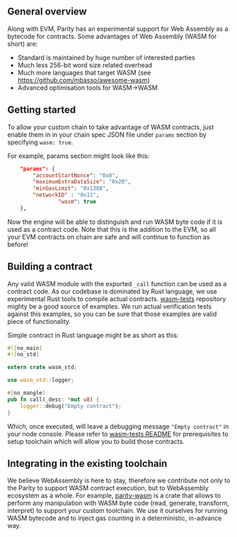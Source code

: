 ## General overview

Along with EVM, Parity has an experimental support for Web Assembly as a bytecode for contracts. Some advantages of Web Assembly (WASM for short) are:

- Standard is maintained by huge number of interested parties
- Much less 256-bit word size related overhead
- Much more languages that target WASM (see https://github.com/mbasso/awesome-wasm)
- Advanced optimisation tools for WASM->WASM

## Getting started

To allow your custom chain to take advantage of WASM contracts, just enable them in in your chain spec JSON file under `params` section by specifying `wasm: true`.

For example, params section might look like this:

```json
	"params": {
		"accountStartNonce": "0x0",
		"maximumExtraDataSize": "0x20",
		"minGasLimit": "0x1388",
		"networkID" : "0x11",
                "wasm": true
	},  
```

Now the engine will be able to distinguish and run WASM byte code if it is used as a contract code. Note that this is the addition to the EVM, so all your EVM contracts on chain are safe and will continue to function as before! 


## Building a contract

Any valid WASM module with the exported `_call` function can be used as a contract code. As our codebase is dominated by Rust language, we use experimental Rust tools to compile actual contracts. [wasm-tests](https://github.com/paritytech/wasm-tests) repository mighty be a good source of examples. We run actual verification tests against this examples, so you can be sure that those examples are valid piece of functionality.

Simple contract in Rust language might be as short as this:

```rust
#![no_main]
#![no_std]

extern crate wasm_std;

use wasm_std::logger;

#[no_mangle]
pub fn call(_desc: *mut u8) {
    logger::debug("Empty contract");
}
```

Which, once executed, will leave a debugging message `"Empty contract"` in your node console. Please refer to  [wasm-tests README](https://github.com/paritytech/wasm-tests) for prerequisites to setup toolchain which will allow you to build those contracts. 

## Integrating in the existing toolchain

We believe WebAssembly is here to stay, therefore we contribute not only to the Parity to support WASM contract execution, but to WebAssembly ecosystem as a whole. For example, [parity-wasm](https://github.com/paritytech/wasm-tests) is a crate that allows to perform any manipulation with WASM byte code (read, generate, transform, interpret) to support your custom toolchain. We use it ourselves for running WASM bytecode and to inject gas counting in a deterministic, in-advance way. 
